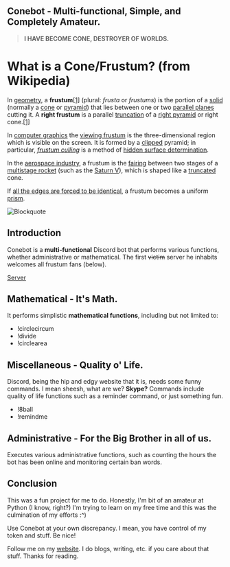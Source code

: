 ## Conebot - Multi-functional, Simple, and Completely Amateur.
> **I HAVE BECOME CONE, DESTROYER OF WORLDS.**
# What is a Cone/Frustum? (from Wikipedia)
In  [geometry](https://en.wikipedia.org/wiki/Geometry "Geometry"), a  **frustum**[[1]](https://en.wikipedia.org/wiki/Frustum#endnote_1)  (plural:  _frusta_  or  _frustums_) is the portion of a  [solid](https://en.wikipedia.org/wiki/Polyhedron "Polyhedron")  (normally a  [cone](https://en.wikipedia.org/wiki/Cone_(geometry) "Cone (geometry)")  or  [pyramid](https://en.wikipedia.org/wiki/Pyramid_(geometry) "Pyramid (geometry)")) that lies between one or two  [parallel planes](https://en.wikipedia.org/wiki/Parallel_planes "Parallel planes")  cutting it. A  **right frustum**  is a parallel  [truncation](https://en.wikipedia.org/wiki/Truncation_(geometry) "Truncation (geometry)")  of a  [right pyramid](https://en.wikipedia.org/wiki/Right_pyramid "Right pyramid")  or right cone.[[1]](https://en.wikipedia.org/wiki/Frustum#cite_note-1)

In  [computer graphics](https://en.wikipedia.org/wiki/Computer_graphics "Computer graphics")  the  [viewing frustum](https://en.wikipedia.org/wiki/Viewing_frustum "Viewing frustum")  is the three-dimensional region which is visible on the screen. It is formed by a  [clipped](https://en.wikipedia.org/wiki/Clipping_(computer_graphics) "Clipping (computer graphics)")  pyramid; in particular,  _[frustum culling](https://en.wikipedia.org/wiki/Frustum_culling "Frustum culling")_  is a method of  [hidden surface determination](https://en.wikipedia.org/wiki/Hidden_surface_determination "Hidden surface determination").

In the  [aerospace industry](https://en.wikipedia.org/wiki/Aerospace_industry "Aerospace industry"), a frustum is the  [fairing](https://en.wikipedia.org/wiki/Payload_fairing "Payload fairing")  between two stages of a  [multistage rocket](https://en.wikipedia.org/wiki/Multistage_rocket "Multistage rocket")  (such as the  [Saturn V](https://en.wikipedia.org/wiki/Saturn_V "Saturn V")), which is shaped like a  [truncated](https://en.wikipedia.org/wiki/Truncation_(geometry) "Truncation (geometry)")  cone.

If  [all the edges are forced to be identical](https://en.wikipedia.org/wiki/Isotoxal_figure "Isotoxal figure"), a frustum becomes a uniform  [prism](https://en.wikipedia.org/wiki/Prism_(geometry) "Prism (geometry)").

![Blockquote](https://i.redd.it/mcn803senha11.gif)
## Introduction
Conebot is a **multi-functional** Discord bot that performs various functions, whether administrative or mathematical. The first ~~victim~~ server he inhabits welcomes all frustum fans (below).

[Server](https://discord.gg/n4QmcCc)
## Mathematical - It's Math.
It performs simplistic **mathematical functions**, including but not limited to:
- !circlecircum
- !divide
- !circlearea

## Miscellaneous - Quality o' Life.
Discord, being the hip and edgy website that it is, needs some funny commands. I mean sheesh, what are we? **Skype?** Commands include quality of life functions such as a reminder command, or just something fun.
- !8ball
- !remindme

## Administrative - For the Big Brother in all of us.
Executes various administrative functions, such as counting the hours the bot has been online and monitoring certain ban words.
## Conclusion
This was a fun project for me to do. Honestly, I'm bit of an amateur at Python (I know, right?) I'm trying to learn on my free time and this was the culmination of my efforts :^)

Use Conebot at your own discrepancy. I mean, you have control of my token and stuff. Be nice! 

Follow me on my [website](http://tanchris.com/). I do blogs, writing, etc. if you care about that stuff. Thanks for reading.

